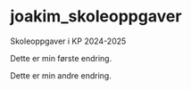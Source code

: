 # joakim_skoleoppgaver
Skoleoppgaver i KP 2024-2025

Dette er min første endring.

Dette er min andre endring.